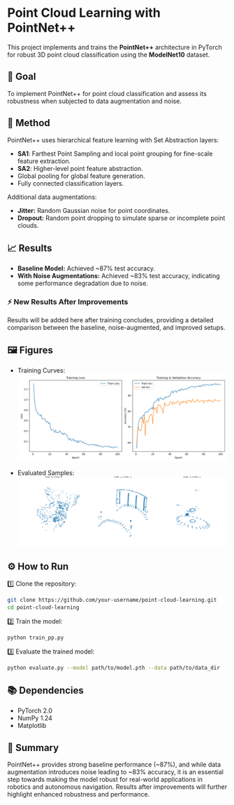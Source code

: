 # Point Cloud Learning with PointNet++

This project implements and trains the **PointNet++** architecture in PyTorch for robust 3D point cloud classification using the **ModelNet10** dataset.

## 🚀 Goal

To implement PointNet++ for point cloud classification and assess its robustness when subjected to data augmentation and noise.

## 🧠 Method

PointNet++ uses hierarchical feature learning with Set Abstraction layers:

* **SA1**: Farthest Point Sampling and local point grouping for fine-scale feature extraction.
* **SA2**: Higher-level point feature abstraction.
* Global pooling for global feature generation.
* Fully connected classification layers.

Additional data augmentations:

* **Jitter:** Random Gaussian noise for point coordinates.
* **Dropout:** Random point dropping to simulate sparse or incomplete point clouds.

## 📈 Results

* **Baseline Model:** Achieved \~87% test accuracy.
* **With Noise Augmentations:** Achieved \~83% test accuracy, indicating some performance degradation due to noise.

### ⚡️ New Results After Improvements

Results will be added here after training concludes, providing a detailed comparison between the baseline, noise-augmented, and improved setups.

## 🖼️ Figures

* Training Curves:
  ![Training Results](training_curves_baseline.png)

* Evaluated Samples:
  ![Evaluated Samples](evaluated_samples.png)

## ⚙️ How to Run

1️⃣ Clone the repository:

```bash
git clone https://github.com/your-username/point-cloud-learning.git
cd point-cloud-learning
```

2️⃣ Train the model:

```bash
python train_pp.py
```

3️⃣ Evaluate the trained model:

```bash
python evaluate.py --model path/to/model.pth --data path/to/data_dir
```

## 📚 Dependencies

* PyTorch 2.0
* NumPy 1.24
* Matplotlib

## 🏁 Summary

PointNet++ provides strong baseline performance (\~87%), and while data augmentation introduces noise leading to \~83% accuracy, it is an essential step towards making the model robust for real-world applications in robotics and autonomous navigation. Results after improvements will further highlight enhanced robustness and performance.

